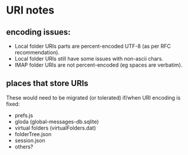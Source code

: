 # URI notes



## encoding issues:

- Local folder URIs parts are percent-encoded UTF-8 (as per RFC recommendation).
- Local folder URIs still have some issues with non-ascii chars.
- IMAP folder URIs are not percent-encoded (eg spaces are verbatim).

## places that store URIs

These would need to be migrated (or tolerated) if/when URI encoding is fixed:

- prefs.js
- gloda (global-messages-db.sqlite)
- virtual folders (virtualFolders.dat)
- folderTree.json
- session.json
- others?



